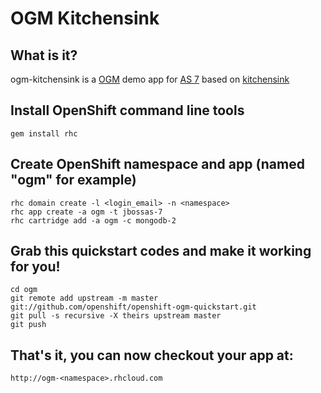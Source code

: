 # OGM Kitchensink 

## What is it?

ogm-kitchensink is a [OGM](http://www.hibernate.org/subprojects/ogm.html) demo app for [AS 7](http://www.jboss.org/jbossas) based on
[kitchensink](https://github.com/jbossas/quickstart/tree/master/kitchensink)

## Install OpenShift command line tools

    gem install rhc

## Create OpenShift namespace and app (named "ogm" for example)

    rhc domain create -l <login_email> -n <namespace>
    rhc app create -a ogm -t jbossas-7
    rhc cartridge add -a ogm -c mongodb-2

## Grab this quickstart codes and make it working for you!

    cd ogm
    git remote add upstream -m master git://github.com/openshift/openshift-ogm-quickstart.git
    git pull -s recursive -X theirs upstream master
    git push

## That's it, you can now checkout your app at:

    http://ogm-<namespace>.rhcloud.com
